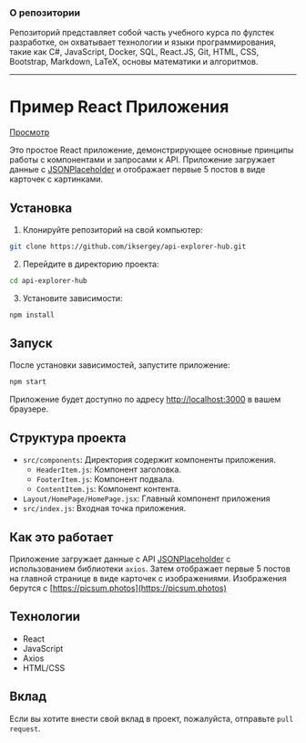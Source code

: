 ### О репозитории

Репозиторий представляет собой часть учебного курса по фулстек разработке, он охватывает технологии и языки программирования, такие как C#, JavaScript, Docker, SQL, React.JS, Git, HTML, CSS, Bootstrap, Markdown, LaTeX, основы математики и алгоритмов.

---

# Пример React Приложения

[Просмотр](https://iksergey.github.io/react-quick-start/build)

Это простое React приложение, демонстрирующее основные принципы работы с компонентами и запросами к API. Приложение загружает данные с [JSONPlaceholder](https://jsonplaceholder.typicode.com/posts) и отображает первые 5 постов в виде карточек с картинками.

## Установка

1. Клонируйте репозиторий на свой компьютер:

```bash
git clone https://github.com/iksergey/api-explorer-hub.git
```

2. Перейдите в директорию проекта:

```bash
cd api-explorer-hub
```

3. Установите зависимости:

```bash
npm install
```

## Запуск

После установки зависимостей, запустите приложение:

```bash
npm start
```

Приложение будет доступно по адресу [http://localhost:3000](http://localhost:3000) в вашем браузере.

## Структура проекта

- `src/components`: Директория содержит компоненты приложения.
  - `HeaderItem.js`: Компонент заголовка.
  - `FooterItem.js`: Компонент подвала.
  - `ContentItem.js`: Компонент контента.
- `Layout/HomePage/HomePage.jsx`: Главный компонент приложения 
- `src/index.js`: Входная точка приложения.

## Как это работает

Приложение загружает данные с API [JSONPlaceholder](https://jsonplaceholder.typicode.com/posts) с использованием библиотеки `axios`. Затем отображает первые 5 постов на главной странице в виде карточек с изображениями. Изображения берутся с [https://picsum.photos](https://picsum.photos)

## Технологии

- React
- JavaScript
- Axios
- HTML/CSS

## Вклад

Если вы хотите внести свой вклад в проект, пожалуйста, отправьте `pull request`.

